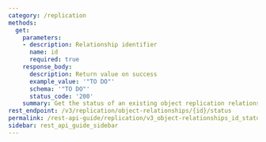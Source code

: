 ```yaml
---
category: /replication
methods:
  get:
    parameters:
    - description: Relationship identifier
      name: id
      required: true
    response_body:
      description: Return value on success
      example_value: '"TO DO"'
      schema: '"TO DO"'
      status_code: '200'
    summary: Get the status of an existing object replication relationship.
rest_endpoint: /v3/replication/object-relationships/{id}/status
permalink: /rest-api-guide/replication/v3_object-relationships_id_status.html
sidebar: rest_api_guide_sidebar
---
```

